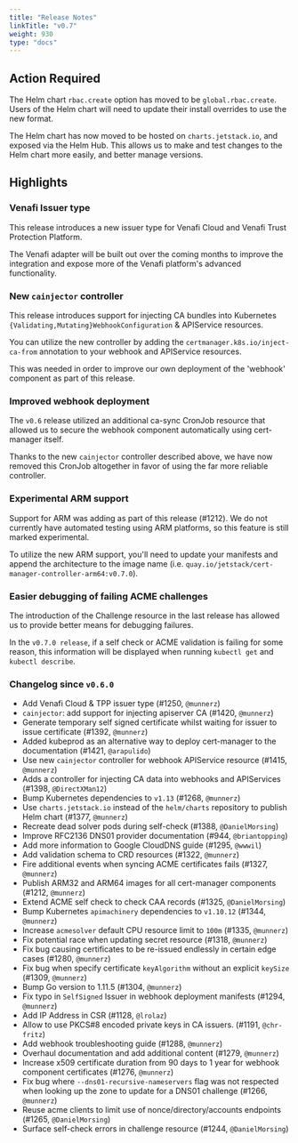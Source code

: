 ```yaml
---
title: "Release Notes"
linkTitle: "v0.7"
weight: 930
type: "docs"
---
```


## Action Required
The Helm chart `rbac.create` option has moved to be `global.rbac.create`.
Users of the Helm chart will need to update their install overrides to use
the new format.

The Helm chart has now moved to be hosted on `charts.jetstack.io`, and
exposed via the Helm Hub. This allows us to make
and test changes to the Helm chart more easily, and better manage versions.

## Highlights
### Venafi Issuer type
This release introduces a new issuer type for Venafi Cloud and Venafi Trust
Protection Platform.

The Venafi adapter will be built out over the coming months to improve the
integration and expose more of the Venafi platform's advanced functionality.

### New `cainjector` controller
This release introduces support for injecting CA bundles into Kubernetes
`{Validating,Mutating}WebhookConfiguration` & APIService resources.

You can utilize the new controller by adding the `certmanager.k8s.io/inject-ca-from`
annotation to your webhook and APIService resources.

This was needed in order to improve our own deployment of the 'webhook'
component as part of this release.

### Improved webhook deployment
The `v0.6` release utilized an additional ca-sync CronJob resource that allowed
us to secure the webhook component automatically using cert-manager itself.

Thanks to the new `cainjector` controller described above, we have now removed
this CronJob altogether in favor of using the far more reliable controller.

### Experimental ARM support
Support for ARM was adding as part of this release (#1212). We do not currently
have automated testing using ARM platforms, so this feature is still marked
experimental.

To utilize the new ARM support, you'll need to update your manifests and append
the architecture to the image name (i.e. `quay.io/jetstack/cert-manager-controller-arm64:v0.7.0`).

### Easier debugging of failing ACME challenges
The introduction of the Challenge resource in the last release has allowed us
to provide better means for debugging failures.

In the `v0.7.0 release`, if a self check or ACME validation is failing for some
reason, this information will be displayed when running `kubectl get` and
`kubectl describe`.

### Changelog since `v0.6.0`
- Add Venafi Cloud & TPP issuer type (#1250, `@munnerz`)
- `cainjector`: add support for injecting apiserver CA (#1420, `@munnerz`)
- Generate temporary self signed certificate whilst waiting for issuer to issue certificate (#1392, `@munnerz`)
- Added kubeprod as an alternative way to deploy cert-manager to the documentation (#1421, `@arapulido`)
- Use new `cainjector` controller for webhook APIService resource (#1415, `@munnerz`)
- Adds a controller for injecting CA data into webhooks and APIServices (#1398, `@DirectXMan12`)
- Bump Kubernetes dependencies to `v1.13` (#1268, `@munnerz`)
- Use `charts.jetstack.io` instead of the `helm/charts` repository to publish Helm chart (#1377, `@munnerz`)
- Recreate dead solver pods during self-check (#1388, `@DanielMorsing`)
- Improve RFC2136 DNS01 provider documentation (#944, `@briantopping`)
- Add more information to Google CloudDNS guide (#1295, `@wwwil`)
- Add validation schema to CRD resources (#1322, `@munnerz`)
- Fire additional events when syncing ACME certificates fails (#1327, `@munnerz`)
- Publish ARM32 and ARM64 images for all cert-manager components (#1212, `@munnerz`)
- Extend ACME self check to check CAA records (#1325, `@DanielMorsing`)
- Bump Kubernetes `apimachinery` dependencies to `v1.10.12` (#1344, `@munnerz`)
- Increase `acmesolver` default CPU resource limit to `100m` (#1335, `@munnerz`)
- Fix potential race when updating secret resource (#1318, `@munnerz`)
- Fix bug causing certificates to be re-issued endlessly in certain edge cases (#1280, `@munnerz`)
- Fix bug when specify certificate `keyAlgorithm` without an explicit `keySize` (#1309, `@munnerz`)
- Bump Go version to 1.11.5 (#1304, `@munnerz`)
- Fix typo in `SelfSigned` Issuer in webhook deployment manifests (#1294, `@munnerz`)
- Add IP Address in CSR (#1128, `@lrolaz`)
- Allow to use PKCS#8 encoded private keys in CA issuers. (#1191, `@chr-fritz`)
- Add webhook troubleshooting guide (#1288, `@munnerz`)
- Overhaul documentation and add additional content (#1279, `@munnerz`)
- Increase x509 certificate duration from 90 days to 1 year for webhook component certificates (#1276, `@munnerz`)
- Fix bug where `--dns01-recursive-nameservers` flag was not respected when looking up the zone to update for a DNS01 challenge (#1266, `@munnerz`)
- Reuse acme clients to limit use of nonce/directory/accounts endpoints (#1265, `@DanielMorsing`)
- Surface self-check errors in challenge resource (#1244, `@DanielMorsing`)
